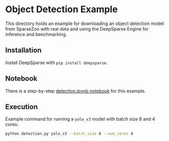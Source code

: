# Object Detection Example

This directory holds an example for downloading an object detection model from SparseZoo with real data and using the DeepSparse Engine for inference and benchmarking.

## Installation

Install DeepSparse with `pip install deepsparse`.

## Notebook

There is a step-by-step [detection.ipynb notebook](https://github.com/neuralmagic/deepsparse/blob/main/notebooks/detection.ipynb) for this example.

## Execution

Example command for running a `yolo_v3` model with batch size 8 and 4 cores:
```bash
python detection.py yolo_v3 --batch_size 8 --num_cores 4
```